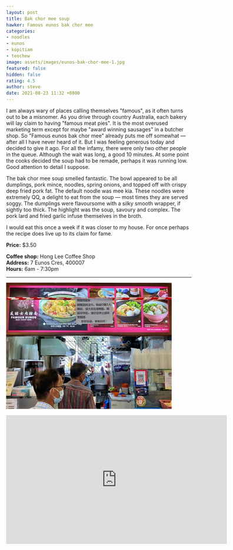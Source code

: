 ```yaml
---
layout: post
title: Bak chor mee soup
hawker: Famous eunos bak chor mee
categories:
- noodles
- eunos
- kopitiam
- teochew
image: assets/images/eunos-bak-chor-mee-1.jpg
featured: false
hidden: false
rating: 4.5
author: steve
date: 2021-08-23 11:32 +0800
---
```

I am always wary of places calling themselves "famous", as it often turns out to be a misnomer. As you drive through country Australia, each bakery will lay claim to having "famous meat pies". It is the most overused marketing term except for maybe "award winning sausages" in a butcher shop. So "Famous eunos bak chor mee" already puts me off somewhat — after all I have never heard of it. But I was feeling generous today and decided to give it ago. For all the infamy, there were only two other people in the queue. Although the wait was long, a good 10 minutes. At some point the cooks decided the soup had to be remade, perhaps it was running low. Good attention to detail I suppose.

The bak chor mee soup smelled fantastic. The bowl appeared to be all dumplings, pork mince, noodles, spring onions, and topped off with crispy deep fried pork fat. The default noodle was mee kia. These noodles were extremely QQ, a delight to eat from the soup — most times they are served soggy. The dumplings were flavoursome with a silky smooth wrapper, if sightly too thick. The highlight was the soup, savoury and complex. The pork lard and fried garlic infuse themselves in the broth.

I would eat this once a week if it was closer to my house. For once perhaps the recipe does live up to its claim for fame.

**Price:** $3.50  

**Coffee shop:** Hong Lee Coffee Shop  
**Address:** 7 Eunos Cres, 400007  
**Hours:** 6am - 7:30pm  

***  

![Famous eunos bak chor mee](/assets/images/eunos-bak-chor-mee-2.jpg "Famous eunos bak chor mee")

<iframe src="https://www.google.com/maps/embed?pb=!1m14!1m8!1m3!1d15955.034247699276!2d103.904363!3d1.3206086!3m2!1i1024!2i768!4f13.1!3m3!1m2!1s0x0%3A0xa0717952be48eccb!2sFamous%20Eunos%20Bak%20Chor%20Mee!5e0!3m2!1sen!2ssg!4v1629689260878!5m2!1sen!2ssg" width="600" height="350" style="border:0;" allowfullscreen="" loading="lazy"></iframe>
